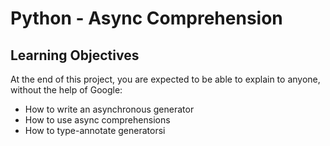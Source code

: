 # Python - Async Comprehension
## Learning Objectives
At the end of this project, you are expected to be able to explain to anyone, without the help of Google:

 - How to write an asynchronous generator
 - How to use async comprehensions
 - How to type-annotate generatorsi
